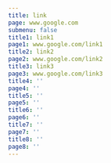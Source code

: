 ```yaml
---
title: link
page: www.google.com
submenu: false
title1: link1
page1: www.google.com/link1
title2: link2
page2: www.google.com/link2
title3: link3
page3: www.google.com/link3
title4: ''
page4: ''
title5: ''
page5: ''
title6: ''
page6: ''
title7: ''
page7: ''
title8: ''
page8: ''
---
```


